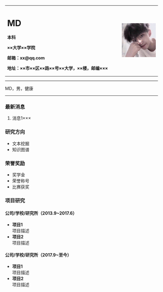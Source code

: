 <div>
<table border="0">
  <tr>
    <td width="75%">
      <h1>MD</h1>
      <p><b>本科</b></p>
      <p><b>××大学××学院</b></p>
      <p><b>邮箱：xx@qq.com</b></p>
      <p><b>地址：××市××区××路××号××大学，××楼，邮编×××</b></p>
    </td>
    <td width="25%">
      <img src="/tximg.jpg" width="100%">
    </td>
  </tr>
</table>
</div>

---

MD，男，健康

---

### 最新消息
1. 消息1×××

### 研究方向
- 文本挖掘
- 知识图谱

### 荣誉奖励
- 奖学金
- 荣誉称号
- 比赛获奖

### 项目研究
#### 公司/学校/研究所（2013.9~2017.6）
- **项目1**  
项目描述
- **项目2**  
项目描述

#### 公司/学校/研究所（2017.9~至今）
- **项目1**  
项目描述
- **项目2**  
项目描述
